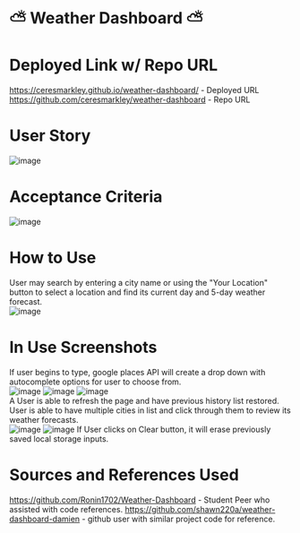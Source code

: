 # ⛅ Weather Dashboard ⛅
# Deployed Link w/ Repo URL
https://ceresmarkley.github.io/weather-dashboard/ - Deployed URL   
https://github.com/ceresmarkley/weather-dashboard - Repo URL
# User Story
![image](https://github.com/ceresmarkley/weather-dashboard/assets/129554518/1ecb6f12-a541-4d70-a2a8-7e58ee155e35)
# Acceptance Criteria
![image](https://github.com/ceresmarkley/weather-dashboard/assets/129554518/9f667270-e2f1-4c0d-9642-fbe6944e5f22)
# How to Use
User may search by entering a city name or using the "Your Location" button to select a location and find its current day and 5-day weather forecast.   
![image](https://github.com/ceresmarkley/weather-dashboard/assets/129554518/4aff4c47-4d41-43b5-a9bc-61f52785b61a)
# In Use Screenshots
If user begins to type, google places API will create a drop down with autocomplete options for user to choose from.   
![image](https://github.com/ceresmarkley/weather-dashboard/assets/129554518/96f898ba-d894-470c-a4bf-ebd17c4b3570)
![image](https://github.com/ceresmarkley/weather-dashboard/assets/129554518/08cf3234-3de9-4869-8107-3dcfc8b79b00)
![image](https://github.com/ceresmarkley/weather-dashboard/assets/129554518/a97ea4d6-d9ae-48b9-8f2a-a633fe6d3f51)     
A User is able to refresh the page and have previous history list restored. User is able to have multiple cities in list and click through them to review its weather forecasts.   
![image](https://github.com/ceresmarkley/weather-dashboard/assets/129554518/18c7a783-66db-465d-9dee-dd9772843384)
![image](https://github.com/ceresmarkley/weather-dashboard/assets/129554518/37cfd544-181b-43b7-bb1b-4bd074778b53)
If User clicks on Clear button, it will erase previously saved local storage inputs.
# Sources and References Used
https://github.com/Ronin1702/Weather-Dashboard - Student Peer who assisted with code references.
https://github.com/shawn220a/weather-dashboard-damien - github user with similar project code for reference.
